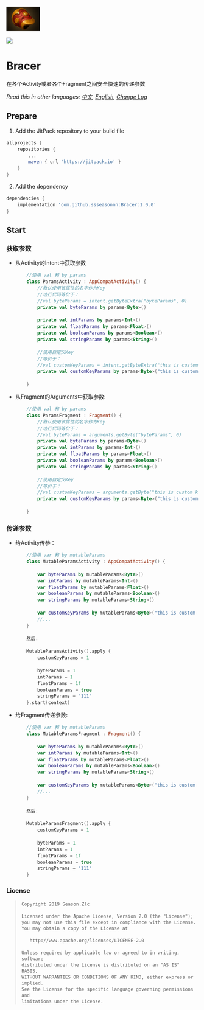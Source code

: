 ![](bracer.png)

[![](https://jitpack.io/v/ssseasonnn/Bracer.svg)](https://jitpack.io/#ssseasonnn/Bracer)

# Bracer

在各个Activity或者各个Fragment之间安全快速的传递参数

*Read this in other languages: [中文](README.zh.md), [English](README.md), [Change Log](CHANGELOG.md)*

## Prepare

1. Add the JitPack repository to your build file
```gradle
allprojects {
    repositories {
        ...
        maven { url 'https://jitpack.io' }
    }
}
```

2. Add the dependency

```gradle
dependencies {
	implementation 'com.github.ssseasonnn:Bracer:1.0.0'
}
```

## Start

### 获取参数

- 从Activity的Intent中获取参数
  
    ```kotlin
        //使用 val 和 by params
        class ParamsActivity : AppCompatActivity() {
            //默认使用该属性的名字作为Key
            //这行代码等价于：
            //val byteParams = intent.getByteExtra("byteParams", 0)
            private val byteParams by params<Byte>()

            private val intParams by params<Int>()
            private val floatParams by params<Float>()
            private val booleanParams by params<Boolean>()
            private val stringParams by params<String>()

            //使用自定义Key
            //等价于：
            //val customKeyParams = intent.getByteExtra("this is custom key", 0)
            private val customKeyParams by params<Byte>("this is custom key")
            
        }
    ```

- 从Fragment的Arguments中获取参数:
  
    ```kotlin
        //使用 val 和 by params
        class ParamsFragment : Fragment() {
            //默认使用该属性的名字作为Key
            //这行代码等价于：
            //val byteParams = arguments.getByte("byteParams", 0)
            private val byteParams by params<Byte>()
            private val intParams by params<Int>()
            private val floatParams by params<Float>()
            private val booleanParams by params<Boolean>()
            private val stringParams by params<String>()

            //使用自定义Key
            //等价于：
            //val customKeyParams = arguments.getByte("this is custom key", 0)
            private val customKeyParams by params<Byte>("this is custom key")
            
        }
    ```

### 传递参数

- 给Activity传参：

    ```kotlin
        //使用 var 和 by mutableParams
        class MutableParamsActivity : AppCompatActivity() {
            
            var byteParams by mutableParams<Byte>()
            var intParams by mutableParams<Int>()
            var floatParams by mutableParams<Float>()
            var booleanParams by mutableParams<Boolean>()
            var stringParams by mutableParams<String>()

            var customKeyParams by mutableParams<Byte>("this is custom key")
            //...
        }

        然后:

        MutableParamsActivity().apply {
            customKeyParams = 1

            byteParams = 1
            intParams = 1
            floatParams = 1f
            booleanParams = true
            stringParams = "111"
        }.start(context)
    ```

- 给Fragment传递参数:

    ```kotlin
        //使用 var 和 by mutableParams
        class MutableParamsFragment : Fragment() {
            
            var byteParams by mutableParams<Byte>()
            var intParams by mutableParams<Int>()
            var floatParams by mutableParams<Float>()
            var booleanParams by mutableParams<Boolean>()
            var stringParams by mutableParams<String>()

            var customKeyParams by mutableParams<Byte>("this is custom key")
            //...
        }

        然后:

        MutableParamsFragment().apply {
            customKeyParams = 1

            byteParams = 1
            intParams = 1
            floatParams = 1f
            booleanParams = true
            stringParams = "111"
        }
    ```

### License

> ```
> Copyright 2019 Season.Zlc
>
> Licensed under the Apache License, Version 2.0 (the "License");
> you may not use this file except in compliance with the License.
> You may obtain a copy of the License at
>
>    http://www.apache.org/licenses/LICENSE-2.0
>
> Unless required by applicable law or agreed to in writing, software
> distributed under the License is distributed on an "AS IS" BASIS,
> WITHOUT WARRANTIES OR CONDITIONS OF ANY KIND, either express or implied.
> See the License for the specific language governing permissions and
> limitations under the License.
> ```
